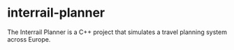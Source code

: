 # interrail-planner
The Interrail Planner is a C++ project that simulates a travel planning system across Europe.
